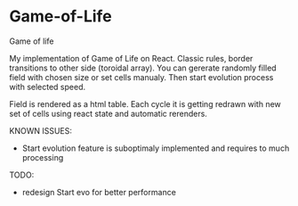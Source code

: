 # Game-of-Life
Game of life

My implementation of Game of Life on React.
Classic rules, border transitions to other side (toroidal array).
You can gererate randomly filled field with chosen size or set cells manualy.
Then start evolution process with selected speed.

Field is rendered as a html table. Each cycle it is getting redrawn with new
set of cells using react state and automatic rerenders.

KNOWN ISSUES:
- Start evolution feature is suboptimaly implemented and requires to much processing

TODO:
- redesign Start evo for better performance
